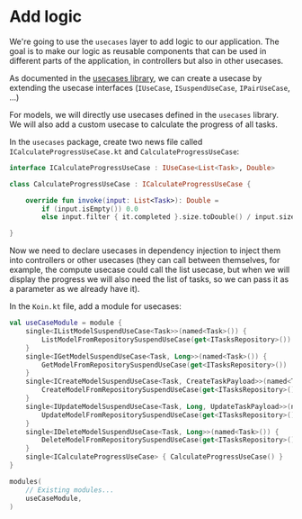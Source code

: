 # Add logic

We're going to use the `usecases` layer to add logic to our application. The goal is to make our logic as reusable
components that can be used in different parts of the application, in controllers but also in other usecases.

As documented in the [usecases library](https://github.com/nathanfallet/usecases), we can create a usecase by extending
the usecase interfaces (`IUseCase`, `ISuspendUseCase`, `IPairUseCase`, ...)

For models, we will directly use usecases defined in the `usecases` library. We will also add a custom usecase to
calculate the progress of all tasks.

In the `usecases` package, create two news file called `ICalculateProgressUseCase.kt` and `CalculateProgressUseCase`:

```kotlin
interface ICalculateProgressUseCase : IUseCase<List<Task>, Double>
```

```kotlin
class CalculateProgressUseCase : ICalculateProgressUseCase {

    override fun invoke(input: List<Task>): Double =
        if (input.isEmpty()) 0.0
        else input.filter { it.completed }.size.toDouble() / input.size.toDouble()

}
```

Now we need to declare usecases in dependency injection to inject them into controllers or other usecases (they can call
between themselves, for example, the compute usecase could call the list usecase, but when we will display the progress
we will also need the list of tasks, so we can pass it as a parameter as we already have it).

In the `Koin.kt` file, add a module for usecases:

```kotlin
val useCaseModule = module {
    single<IListModelSuspendUseCase<Task>>(named<Task>()) {
        ListModelFromRepositorySuspendUseCase(get<ITasksRepository>())
    }
    single<IGetModelSuspendUseCase<Task, Long>>(named<Task>()) {
        GetModelFromRepositorySuspendUseCase(get<ITasksRepository>())
    }
    single<ICreateModelSuspendUseCase<Task, CreateTaskPayload>>(named<Task>()) {
        CreateModelFromRepositorySuspendUseCase(get<ITasksRepository>())
    }
    single<IUpdateModelSuspendUseCase<Task, Long, UpdateTaskPayload>>(named<Task>()) {
        UpdateModelFromRepositorySuspendUseCase(get<ITasksRepository>())
    }
    single<IDeleteModelSuspendUseCase<Task, Long>>(named<Task>()) {
        DeleteModelFromRepositorySuspendUseCase(get<ITasksRepository>())
    }
    single<ICalculateProgressUseCase> { CalculateProgressUseCase() }
}

modules(
    // Existing modules...
    useCaseModule,
)
```
